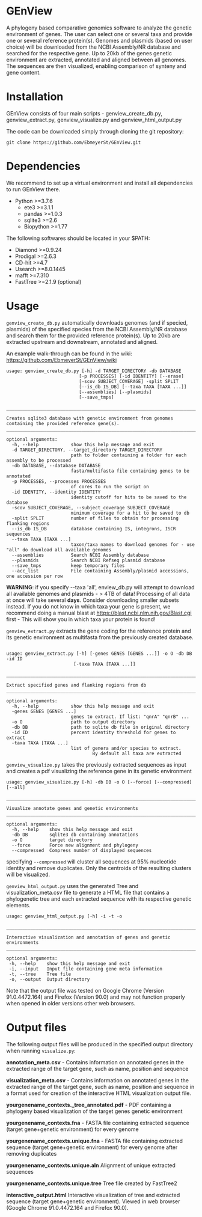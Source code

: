 # GEnView
A phylogeny based comparative genomics software to analyze the genetic environment of genes. The user can select one or several taxa and provide one or several reference protein(s). Genomes and plasmids (based on user choice) will be downloaded from the NCBI Assembly/NR database and searched for the respective gene. Up to 20kb of the genes genetic environment are extracted, annotated and aligned between all genomes. The sequences are then visualized, enabling comparison of synteny and gene content.

# Installation

GEnView consists of four main scripts - genview_create_db.py, genview_extract.py, genview_visualize.py and genview_html_output.py

The code can be downloaded simply through cloning the git repository:

`git clone https://github.com/EbmeyerSt/GEnView.git`

# Dependencies

We recommend to set up a virtual environment and install all dependencies to run GEnView there.

* Python >=3.7.6
  * ete3 >=3.1.1
  * pandas >=1.0.3
  * sqlite3 >=2.6
  * Biopython >=1.77
  
The following softwares should be located in your $PATH:
  
* Diamond >=0.9.24
* Prodigal >=2.6.3
* CD-hit >=4.7
* Usearch >=8.0.1445
* mafft >=7.310
* FastTree >=2.1.9
(optional)



# Usage

`genview_create_db.py` automatically downloads genomes (and if specied, plasmids) of the specified species from the NCBI Assembly/NR database and search them for the provided reference protein(s). Up to 20kb are extracted upstream and downstream, annotated and aligned.

An example walk-through can be found in the wiki: https://github.com/EbmeyerSt/GEnView/wiki

```
usage: genview_create_db.py [-h] -d TARGET_DIRECTORY -db DATABASE
                           [-p PROCESSES] [-id IDENTITY] [--erase]
                           [-scov SUBJECT_COVERAGE] -split SPLIT
                           [--is_db IS_DB] [--taxa TAXA [TAXA ...]]
                           [--assemblies] [--plasmids]
                           [--save_tmps]

________________________________________________________________________________

Creates sqlite3 database with genetic environment from genomes containing the provided reference gene(s).
________________________________________________________________________________

optional arguments:
  -h, --help            show this help message and exit
  -d TARGET_DIRECTORY, --target_directory TARGET_DIRECTORY
                        path to folder containing a folder for each assembly to be processed
  -db DATABASE, --database DATABASE
                        fasta/multifasta file containing genes to be annotated
  -p PROCESSES, --processes PROCESSES
                        of cores to run the script on
  -id IDENTITY, --identity IDENTITY
                        identity cutoff for hits to be saved to the database
  -scov SUBJECT_COVERAGE, --subject_coverage SUBJECT_COVERAGE
                        minimum coverage for a hit to be saved to db
  -split SPLIT          number of files to obtain for processing flanking regions
  --is_db IS_DB         database containing IS, integrons, ISCR sequences
  --taxa TAXA [TAXA ...]
                        taxon/taxa names to download genomes for - use "all" do download all available genomes
  --assemblies          Search NCBI Assembly database
  --plasmids            Search NCBI Refseq plasmid database
  --save_tmps           keep temporary files
  --acc_list            File containing Assembly/plasmid accessions, one accession per row
  ```

**WARNING**: if you specify --taxa 'all', enview_db.py will attempt to download all available genomes and plasmids - > 4TB of data! Processing of all data at once will take several **days**. Consider downloading smaller subsets instead. If you do not know in which taxa your gene is present, we recommend doing a manual blast at https://blast.ncbi.nlm.nih.gov/Blast.cgi first - This will show you in which taxa your protein is found!

`genview_extract.py` extracts the gene coding for the reference protein and its genetic environment as multifasta from the previously created database.

```

usage: genview_extract.py [-h] [-genes GENES [GENES ...]] -o O -db DB -id ID
                         [-taxa TAXA [TAXA ...]]

________________________________________________________________________________

Extract specified genes and flanking regions from db
________________________________________________________________________________

optional arguments:
  -h, --help            show this help message and exit
  -genes GENES [GENES ...]
                        genes to extract. If list: "qnrA" "qnrB" ...
  -o O                  path to output directory
  -db DB                path to sqlite db file in original directory
  -id ID                percent identity threshold for genes to extract
  -taxa TAXA [TAXA ...]
                        list of genera and/or species to extract.
                                By default all taxa are extracted

```

`genview_visualize.py` takes the previously extracted sequences as input and creates a pdf visualizing the reference gene in its genetic environment

```
usage: genview_visualize.py [-h] -db DB -o O [--force] [--compressed] [--all]

________________________________________________________________________________

Visualize annotate genes and genetic environments
________________________________________________________________________________

optional arguments:
  -h, --help    show this help message and exit
  -db DB        sqlite3 db containing annotations
  -o O          target directory
  --force       Force new alignment and phylogeny
  --compressed  Compress number of displayed sequences

```
 specifying `--compressed` will cluster all sequences at 95% nucleotide identity and remove duplicates. Only the centroids of the resulting clusters will be visualized. 

 `genview_html_output.py` uses the generated Tree and visualization_meta.csv file to generate a HTML file that contains a phylogenetic tree and each extracted sequence with its respective genetic elements.

 ```
 usage: genview_html_output.py [-h] -i -t -o

________________________________________________________________________________

Interactive visualization and annotation of genes and genetic environments
________________________________________________________________________________

optional arguments:
  -h, --help    show this help message and exit
  -i, --input   Input file containing gene meta information
  -t, --tree    Tree file
  -o, --output  Output directory

 ```
 Note that the output file was tested on Google Chrome (Version 91.0.4472.164) and Firefox (Version 90.0) and may not function properly when opened in older versions other web browsers.

# Output files

The following output files will be produced in the specified output directory when running `visualize.py`:

**annotation_meta.csv** - Contains information on annotated genes in the extracted range of the target gene, such as name, position and sequence

**visualization_meta.csv** - Contains information on annotated genes in the extracted range of the target gene, such as name, position and sequence in a format used for creation of the interactive HTML visualization output file.

**yourgenename_contexts._tree_annotated.pdf** - PDF containing a phylogeny based visualization of the target genes genetic environment

**yourgenename_contexts.fna** - FASTA file containing extracted sequence (target gene+genetic environment) for every genome

**yourgenename_contexts.unique.fna** - FASTA file containing extracted sequence (target gene+genetic environment) for every genome after removing duplicates

**yourgenename_contexts.unique.aln** Alignment of unique extracted sequences

**yourgenename_contexts.unique.tree** Tree file created by FastTree2

**interactive_output.html** Interactive visualization of tree and extracted sequence (target gene+genetic environment). Viewed in web browser (Google Chrome 91.0.4472.164 and Firefox 90.0).
